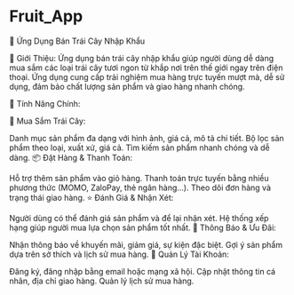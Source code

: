 # Fruit_App
🍏 Ứng Dụng Bán Trái Cây Nhập Khẩu

📌 Giới Thiệu: Ứng dụng bán trái cây nhập khẩu giúp người dùng dễ dàng mua sắm các loại trái cây tươi ngon từ khắp nơi trên thế giới ngay trên điện thoại. Ứng dụng cung cấp trải nghiệm mua hàng trực tuyến mượt mà, dễ sử dụng, đảm bảo chất lượng sản phẩm và giao hàng nhanh chóng.

🚀 Tính Năng Chính:

🛒 Mua Sắm Trái Cây:

Danh mục sản phẩm đa dạng với hình ảnh, giá cả, mô tả chi tiết.
Bộ lọc sản phẩm theo loại, xuất xứ, giá cả.
Tìm kiếm sản phẩm nhanh chóng và dễ dàng.
📦 Đặt Hàng & Thanh Toán:

Hỗ trợ thêm sản phẩm vào giỏ hàng.
Thanh toán trực tuyến bằng nhiều phương thức (MOMO, ZaloPay, thẻ ngân hàng...).
Theo dõi đơn hàng và trạng thái giao hàng.
⭐ Đánh Giá & Nhận Xét:

Người dùng có thể đánh giá sản phẩm và để lại nhận xét.
Hệ thống xếp hạng giúp người mua lựa chọn sản phẩm tốt nhất.
🔔 Thông Báo & Ưu Đãi:

Nhận thông báo về khuyến mãi, giảm giá, sự kiện đặc biệt.
Gợi ý sản phẩm dựa trên sở thích và lịch sử mua hàng.
👤 Quản Lý Tài Khoản:

Đăng ký, đăng nhập bằng email hoặc mạng xã hội.
Cập nhật thông tin cá nhân, địa chỉ giao hàng.
Quản lý lịch sử mua hàng.
